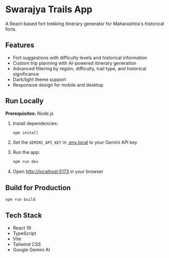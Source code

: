 # Swarajya Trails App

A React-based fort trekking itinerary generator for Maharashtra's historical forts.

## Features

- Fort suggestions with difficulty levels and historical information
- Custom trip planning with AI-powered itinerary generation
- Advanced filtering by region, difficulty, trail type, and historical significance
- Dark/light theme support
- Responsive design for mobile and desktop

## Run Locally

**Prerequisites:** Node.js

1. Install dependencies:
   ```bash
   npm install
   ```

2. Set the `GEMINI_API_KEY` in [.env.local](.env.local) to your Gemini API key

3. Run the app:
   ```bash
   npm run dev
   ```

4. Open [http://localhost:5173](http://localhost:5173) in your browser

## Build for Production

```bash
npm run build
```

## Tech Stack

- React 19
- TypeScript
- Vite
- Tailwind CSS
- Google Gemini AI
